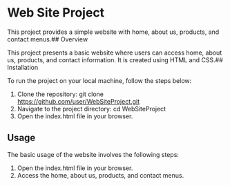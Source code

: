 # Web Site Project

This project provides a simple website with home, about us, products, and contact menus.## Overview

This project presents a basic website where users can access home, about us, products, and contact information. It is created using HTML and CSS.## Installation

To run the project on your local machine, follow the steps below:

1. Clone the repository: git clone https://github.com/user/WebSiteProject.git
2. Navigate to the project directory: cd WebSiteProject
3. Open the index.html file in your browser.
## Usage

The basic usage of the website involves the following steps:

1. Open the index.html file in your browser.
2. Access the home, about us, products, and contact menus.
